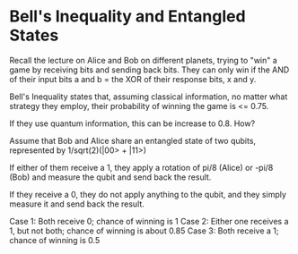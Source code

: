# Bell's Inequality and Entangled States

Recall the lecture on Alice and Bob on different planets, trying to "win" a game by receiving bits and sending back bits. They can only win if the AND of their input bits a and b = the XOR of their response bits, x and y.

Bell's Inequality states that, assuming classical information, no matter what strategy they employ, their probability of winning the game is <= 0.75.

If they use quantum information, this can be increase to 0.8. How?

Assume that Bob and Alice share an entangled state of two qubits, represented by 1/sqrt(2)(|00> + |11>)

If either of them receive a 1, they apply a rotation of pi/8 (Alice) or -pi/8 (Bob) and measure the qubit and send back the result.

If they receive a 0, they do not apply anything to the qubit, and they simply measure it and send back the result. 

Case 1: Both receive 0; chance of winning is 1
Case 2: Either one receives a 1, but not both; chance of winning is about 0.85
Case 3: Both receive a 1; chance of winning is 0.5